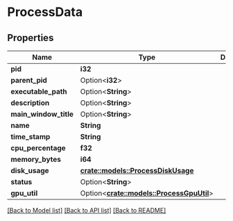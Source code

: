 # ProcessData

## Properties

Name | Type | Description | Notes
------------ | ------------- | ------------- | -------------
**pid** | **i32** |  | 
**parent_pid** | Option<**i32**> |  | [optional]
**executable_path** | Option<**String**> |  | [optional]
**description** | Option<**String**> |  | [optional]
**main_window_title** | Option<**String**> |  | [optional]
**name** | **String** |  | 
**time_stamp** | **String** |  | 
**cpu_percentage** | **f32** |  | 
**memory_bytes** | **i64** |  | 
**disk_usage** | [**crate::models::ProcessDiskUsage**](ProcessDiskUsage.md) |  | 
**status** | Option<**String**> |  | [optional]
**gpu_util** | Option<[**crate::models::ProcessGpuUtil**](ProcessGpuUtil.md)> |  | [optional]

[[Back to Model list]](../README.md#documentation-for-models) [[Back to API list]](../README.md#documentation-for-api-endpoints) [[Back to README]](../README.md)


